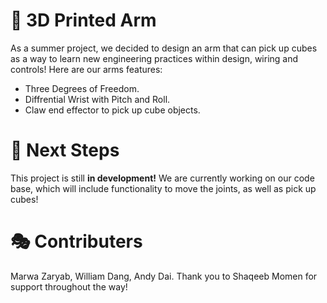 # 🎯 3D Printed Arm #
As a summer project, we decided to design an arm that can pick up cubes as a way to learn new engineering practices within design, wiring and controls! Here are our arms features:
- Three Degrees of Freedom.
- Diffrential Wrist with Pitch and Roll.
- Claw end effector to pick up cube objects.

# 🎀 Next Steps #
This project is still **in development!** We are currently working on our code base, which will include functionality to move the joints, as well as pick up cubes!

# 🎭 Contributers #
Marwa Zaryab, William Dang, Andy Dai. Thank you to Shaqeeb Momen for support throughout the way!
